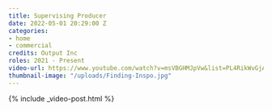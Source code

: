 ```yaml
---
title: Supervising Producer
date: 2022-05-01 20:29:00 Z
categories:
- home
- commercial
credits: Output Inc
roles: 2021 - Present
video-url: https://www.youtube.com/watch?v=msVBGHMJpVw&list=PL4RikWvGjABw5KXaf-B1lba3T7R0oOI43
thumbnail-image: "/uploads/Finding-Inspo.jpg"
---
```


{% include _video-post.html %}
